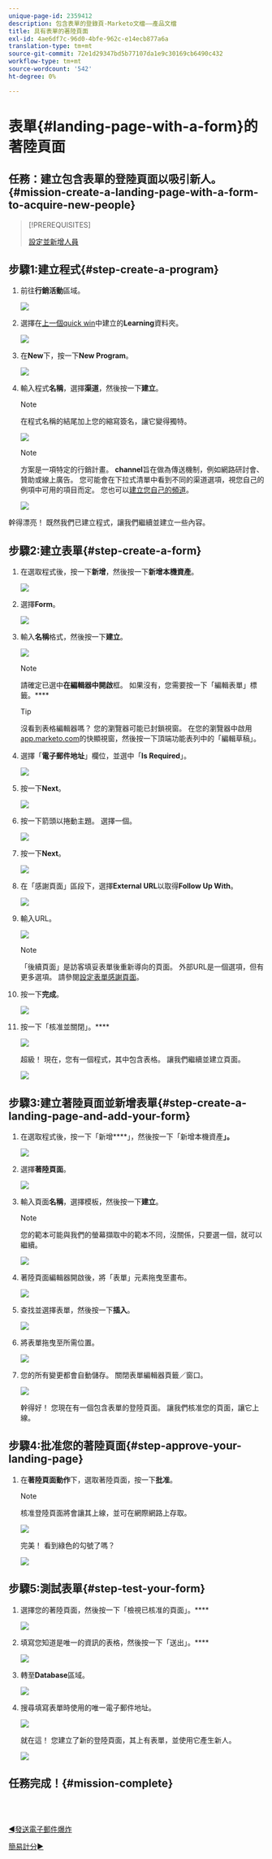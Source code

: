 ```yaml
---
unique-page-id: 2359412
description: 包含表單的登錄頁-Marketo文檔——產品文檔
title: 具有表單的著陸頁面
exl-id: 4ae6df7c-96d0-4bfe-962c-e14ecb877a6a
translation-type: tm+mt
source-git-commit: 72e1d29347bd5b77107da1e9c30169cb6490c432
workflow-type: tm+mt
source-wordcount: '542'
ht-degree: 0%

---
```


# 表單{#landing-page-with-a-form}的著陸頁面

## 任務：建立包含表單的登陸頁面以吸引新人。{#mission-create-a-landing-page-with-a-form-to-acquire-new-people}

>[!PREREQUISITES]
>
>[設定並新增人員](/help/marketo/getting-started/quick-wins/get-set-up-and-add-a-person.md)

## 步驟1:建立程式{#step-create-a-program}

1. 前往&#x200B;**行銷活動**&#x200B;區域。

   ![](assets/ma.png)

1. 選擇在[上一個quick win](/help/marketo/getting-started/quick-wins/send-an-email.md)中建立的&#x200B;**Learning**&#x200B;資料夾。

   ![](assets/image2014-9-8-17-3a45-3a34.png)

1. 在&#x200B;**New**&#x200B;下，按一下&#x200B;**New Program**。

   ![](assets/image2014-9-8-17-3a45-3a49.png)

1. 輸入程式&#x200B;**名稱**，選擇&#x200B;**渠道**，然後按一下&#x200B;**建立**。

   >[!NOTE]
   >
   >在程式名稱的結尾加上您的縮寫簽名，讓它變得獨特。

   ![](assets/image2014-9-8-17-3a46-3a28.png)

   >[!NOTE]
   >
   >方案是一項特定的行銷計畫。 **channel**&#x200B;旨在做為傳送機制，例如網路研討會、贊助或線上廣告。 您可能會在下拉式清單中看到不同的渠道選項，視您自己的例項中可用的項目而定。 您也可以[建立您自己的頻道](/help/marketo/product-docs/administration/tags/create-a-program-channel.md)。

   ![](assets/image2014-9-8-17-3a46-3a47.png)

幹得漂亮！ 既然我們已建立程式，讓我們繼續並建立一些內容。

## 步驟2:建立表單{#step-create-a-form}

1. 在選取程式後，按一下&#x200B;**新增**，然後按一下&#x200B;**新增本機資產**。

   ![](assets/image2014-9-24-11-3a4-3a29.png)

1. 選擇&#x200B;**Form**。

   ![](assets/image2014-9-24-11-3a4-3a42.png)

1. 輸入&#x200B;**名稱**&#x200B;格式，然後按一下&#x200B;**建立**。

   ![](assets/image2014-9-24-11-3a5-3a0.png)

   >[!NOTE]
   >
   >請確定已選中&#x200B;**在編輯器中開啟**&#x200B;框。 如果沒有，您需要按一下「編輯表單」標籤。****

   >[!TIP]
   >
   >沒看到表格編輯器嗎？ 您的瀏覽器可能已封鎖視窗。 在您的瀏覽器中啟用[app.marketo.com](https://app.marketo.com/)的快顯視窗，然後按一下頂端功能表列中的「編輯草稿」。

1. 選擇「**電子郵件地址**」欄位，並選中「**Is Required**」。

   ![](assets/image2014-9-24-11-3a5-3a27.png)

1. 按一下&#x200B;**Next**。

   ![](assets/image2014-9-24-11-3a5-3a44.png)

1. 按一下箭頭以捲動主題。 選擇一個。

   ![](assets/image2014-9-24-11-3a6-3a0.png)

1. 按一下&#x200B;**Next**。

   ![](assets/image2014-9-24-11-3a6-3a19.png)

1. 在「感謝頁面」區段下，選擇&#x200B;**External URL**&#x200B;以取得&#x200B;**Follow Up With**。

   ![](assets/image2014-9-24-11-3a6-3a35.png)

1. 輸入URL。

   ![](assets/image2014-9-24-11-3a6-3a50.png)

   >[!NOTE]
   >
   >「後續頁面」是訪客填妥表單後重新導向的頁面。 外部URL是一個選項，但有更多選項。 請參閱[設定表單感謝頁面](/help/marketo/product-docs/demand-generation/forms/creating-a-form/set-a-form-thank-you-page.md)。

1. 按一下&#x200B;**完成**。

   ![](assets/image2014-9-24-11-3a7-3a3.png)

1. 按一下「核准並關閉」。****

   ![](assets/image2014-9-24-11-3a7-3a15.png)

   超級！ 現在，您有一個程式，其中包含表格。 讓我們繼續並建立頁面。

   ![](assets/image2014-9-24-11-3a7-3a32.png)

## 步驟3:建立著陸頁面並新增表單{#step-create-a-landing-page-and-add-your-form}

1. 在選取程式後，按一下「新增&#x200B;****」，然後按一下「新增本機資產&#x200B;**」。**

   ![](assets/image2014-9-24-11-3a7-3a51.png)

1. 選擇&#x200B;**著陸頁面**。

   ![](assets/image2014-9-24-11-3a8-3a5.png)

1. 輸入頁面&#x200B;**名稱**，選擇模板，然後按一下&#x200B;**建立**。

   >[!NOTE]
   >
   >您的範本可能與我們的螢幕擷取中的範本不同，沒關係，只要選一個，就可以繼續。

   ![](assets/image2014-9-24-11-3a8-3a23.png)

1. 著陸頁面編輯器開啟後，將「表單」元素拖曳至畫布。

   ![](assets/twentyone.png)

1. 查找並選擇表單，然後按一下&#x200B;**插入**。

   ![](assets/image2014-9-24-11-3a8-3a53.png)

1. 將表單拖曳至所需位置。

   ![](assets/image2014-9-24-11-3a9-3a6.png)

1. 您的所有變更都會自動儲存。 關閉表單編輯器頁籤／窗口。

   ![](assets/image2014-9-24-11-3a9-3a19.png)

   幹得好！ 您現在有一個包含表單的登陸頁面。 讓我們核准您的頁面，讓它上線。

## 步驟4:批准您的著陸頁面{#step-approve-your-landing-page}

1. 在&#x200B;**著陸頁面動作**&#x200B;下，選取著陸頁面，按一下&#x200B;**批准**。

   >[!NOTE]
   >
   >核准登陸頁面將會讓其上線，並可在網際網路上存取。

   ![](assets/image2014-9-24-11-3a9-3a37.png)

   完美！ 看到綠色的勾號了嗎？

   ![](assets/image2014-9-24-11-3a9-3a53.png)

## 步驟5:測試表單{#step-test-your-form}

1. 選擇您的著陸頁面，然後按一下「檢視已核准的頁面」。****

   ![](assets/image2014-9-24-11-3a10-3a9.png)

1. 填寫您知道是唯一的資訊的表格，然後按一下「送出」。****

   ![](assets/image2014-9-24-11-3a10-3a23.png)

1. 轉至&#x200B;**Database**&#x200B;區域。

   ![](assets/db-1.png)

1. 搜尋填寫表單時使用的唯一電子郵件地址。

   ![](assets/30.png)

   就在這！ 您建立了新的登陸頁面，其上有表單，並使用它產生新人。

   ![](assets/thirty-one.png)

## 任務完成！{#mission-complete}

<br> 

[◄發送電子郵件爆炸](/help/marketo/getting-started/quick-wins/send-an-email.md)

[簡易計分►](/help/marketo/getting-started/quick-wins/simple-scoring.md)
